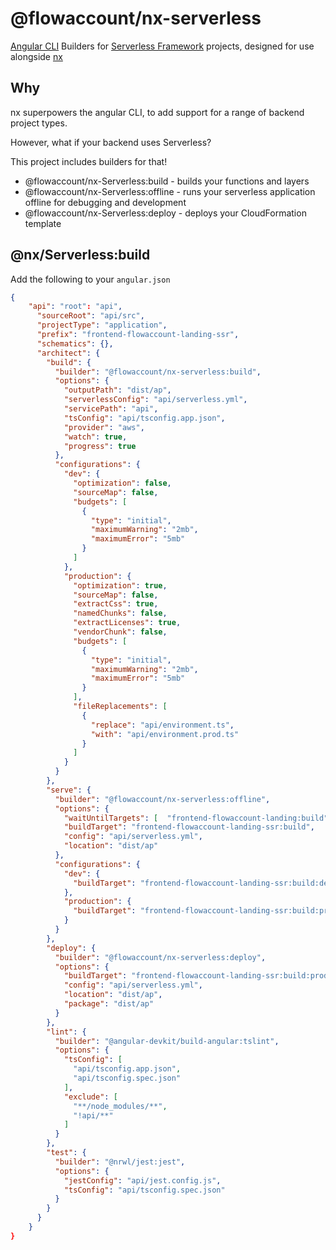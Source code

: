 # @flowaccount/nx-serverless

[Angular CLI](https://cli.angular.io) Builders for [Serverless Framework](https://serverless.com/cli/) projects,
designed for use alongside [nx](https://nx.dev)

## Why

nx superpowers the angular CLI, to add support for a range of backend project types.

However, what if your backend uses Serverless?

This project includes builders for that!

-   @flowaccount/nx-Serverless:build - builds your functions and layers
-   @flowaccount/nx-Serverless:offline - runs your serverless application offline for debugging and development
-   @flowaccount/nx-Serverless:deploy - deploys your CloudFormation template

## @nx/Serverless:build
Add the following to your `angular.json`

```json
{
    "api": "root": "api",
      "sourceRoot": "api/src",
      "projectType": "application",
      "prefix": "frontend-flowaccount-landing-ssr",
      "schematics": {},
      "architect": {
        "build": {
          "builder": "@flowaccount/nx-serverless:build",
          "options": {
            "outputPath": "dist/ap",
            "serverlessConfig": "api/serverless.yml",
            "servicePath": "api",
            "tsConfig": "api/tsconfig.app.json",
            "provider": "aws",
            "watch": true,
            "progress": true
          },
          "configurations": {
            "dev": {
              "optimization": false,
              "sourceMap": false,
              "budgets": [
                {
                  "type": "initial",
                  "maximumWarning": "2mb",
                  "maximumError": "5mb"
                }
              ]
            },
            "production": {
              "optimization": true,
              "sourceMap": false,
              "extractCss": true,
              "namedChunks": false,
              "extractLicenses": true,
              "vendorChunk": false,
              "budgets": [
                {
                  "type": "initial",
                  "maximumWarning": "2mb",
                  "maximumError": "5mb"
                }
              ],
              "fileReplacements": [
                {
                  "replace": "api/environment.ts",
                  "with": "api/environment.prod.ts"
                }
              ]
            }
          }
        },
        "serve": {
          "builder": "@flowaccount/nx-serverless:offline",
          "options": {
            "waitUntilTargets": [  "frontend-flowaccount-landing:build", "frontend-flowaccount-landing:server"],
            "buildTarget": "frontend-flowaccount-landing-ssr:build",
            "config": "api/serverless.yml",
            "location": "dist/ap"
          },
          "configurations": {
            "dev": {
              "buildTarget": "frontend-flowaccount-landing-ssr:build:dev"
            },
            "production": {
              "buildTarget": "frontend-flowaccount-landing-ssr:build:production"
            }
          }
        },
        "deploy": {
          "builder": "@flowaccount/nx-serverless:deploy",
          "options": {
            "buildTarget": "frontend-flowaccount-landing-ssr:build:production",
            "config": "api/serverless.yml",
            "location": "dist/ap",
            "package": "dist/ap"
          }
        },
        "lint": {
          "builder": "@angular-devkit/build-angular:tslint",
          "options": {
            "tsConfig": [
              "api/tsconfig.app.json",
              "api/tsconfig.spec.json"
            ],
            "exclude": [
              "**/node_modules/**",
              "!api/**"
            ]
          }
        },
        "test": {
          "builder": "@nrwl/jest:jest",
          "options": {
            "jestConfig": "api/jest.config.js",
            "tsConfig": "api/tsconfig.spec.json"
          }
        }
      }
    }
}
```
